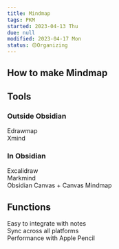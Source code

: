 ```yaml
---
title: Mindmap
tags: PKM
started: 2023-04-13 Thu
due: null
modified: 2023-04-17 Mon
status: 🟡Organizing
---
```

## How to make Mindmap
## Tools
### Outside Obsidian
Edrawmap  
Xmind
### In Obsidian
Excalidraw  
Markmind  
Obsidian Canvas + Canvas Mindmap
## Functions
Easy to integrate with notes  
Sync across all platforms  
Performance with Apple Pencil
